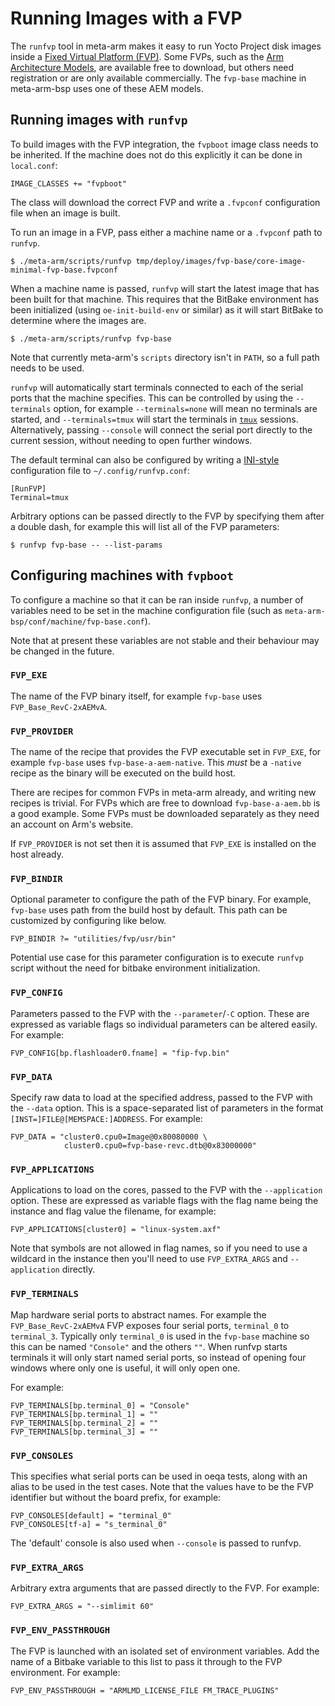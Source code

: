 # Running Images with a FVP

The `runfvp` tool in meta-arm makes it easy to run Yocto Project disk images inside a [Fixed Virtual Platform (FVP)][FVP].  Some FVPs, such as the [Arm Architecture Models][AEM], are available free to download, but others need registration or are only available commercially.  The `fvp-base` machine in meta-arm-bsp uses one of these AEM models.

## Running images with `runfvp`

To build images with the FVP integration, the `fvpboot` image class needs to be inherited.  If the machine does not do this explicitly it can be done in `local.conf`:

```
IMAGE_CLASSES += "fvpboot"
```

The class will download the correct FVP and write a `.fvpconf` configuration file when an image is built.

To run an image in a FVP, pass either a machine name or a `.fvpconf` path to `runfvp`.

```
$ ./meta-arm/scripts/runfvp tmp/deploy/images/fvp-base/core-image-minimal-fvp-base.fvpconf
```

When a machine name is passed, `runfvp` will start the latest image that has been built for that machine. This requires that the BitBake environment has been initialized (using `oe-init-build-env` or similar) as it will start BitBake to determine where the images are.

```
$ ./meta-arm/scripts/runfvp fvp-base
```

Note that currently meta-arm's `scripts` directory isn't in `PATH`, so a full path needs to be used.

`runfvp` will automatically start terminals connected to each of the serial ports that the machine specifies.  This can be controlled by using the `--terminals` option, for example `--terminals=none` will mean no terminals are started, and `--terminals=tmux` will start the terminals in [`tmux`][tmux] sessions.  Alternatively, passing `--console` will connect the serial port directly to the current session, without needing to open further windows.

The default terminal can also be configured by writing a [INI-style][INI] configuration file to `~/.config/runfvp.conf`:

```
[RunFVP]
Terminal=tmux
```

Arbitrary options can be passed directly to the FVP by specifying them after a double dash, for example this will list all of the FVP parameters:

```
$ runfvp fvp-base -- --list-params
```

## Configuring machines with `fvpboot`

To configure a machine so that it can be ran inside `runfvp`, a number of variables need to be set in the machine configuration file (such as `meta-arm-bsp/conf/machine/fvp-base.conf`).

Note that at present these variables are not stable and their behaviour may be changed in the future.

### `FVP_EXE`

The name of the FVP binary itself, for example `fvp-base` uses `FVP_Base_RevC-2xAEMvA`.

### `FVP_PROVIDER`

The name of the recipe that provides the FVP executable set in `FVP_EXE`, for example `fvp-base` uses `fvp-base-a-aem-native`.  This *must* be a `-native` recipe as the binary will be executed on the build host.

There are recipes for common FVPs in meta-arm already, and writing new recipes is trivial.  For FVPs which are free to download `fvp-base-a-aem.bb` is a good example. Some FVPs must be downloaded separately as they need an account on Arm's website.

If `FVP_PROVIDER` is not set then it is assumed that `FVP_EXE` is installed on the host already.

### `FVP_BINDIR`

Optional parameter to configure the path of the FVP binary. For example, `fvp-base` uses path from the build host by default. This path can be customized by configuring like below.

```
FVP_BINDIR ?= "utilities/fvp/usr/bin"
```

Potential use case for this parameter configuration is to execute `runfvp` script without the need for bitbake environment initialization.

### `FVP_CONFIG`

Parameters passed to the FVP with the `--parameter`/`-C` option.  These are expressed as variable flags so individual parameters can be altered easily. For example:

```
FVP_CONFIG[bp.flashloader0.fname] = "fip-fvp.bin"
```

### `FVP_DATA`

Specify raw data to load at the specified address, passed to the FVP with the `--data` option.  This is a space-separated list of parameters in the format `[INST=]FILE@[MEMSPACE:]ADDRESS`. For example:

```
FVP_DATA = "cluster0.cpu0=Image@0x80080000 \
            cluster0.cpu0=fvp-base-revc.dtb@0x83000000"
```

### `FVP_APPLICATIONS`

Applications to load on the cores, passed to the FVP with the `--application` option.  These are expressed as variable flags with the flag name being the instance and flag value the filename, for example:

```
FVP_APPLICATIONS[cluster0] = "linux-system.axf"
```

Note that symbols are not allowed in flag names, so if you need to use a wildcard in the instance then you'll need to use `FVP_EXTRA_ARGS` and `--application` directly.

### `FVP_TERMINALS`

Map hardware serial ports to abstract names. For example the `FVP_Base_RevC-2xAEMvA` FVP exposes four serial ports, `terminal_0` to `terminal_3`.  Typically only `terminal_0` is used in the `fvp-base` machine so this can be named `"Console"` and the others `""`.  When runfvp starts terminals it will only start named serial ports, so instead of opening four windows where only one is useful, it will only open one.

For example:
```
FVP_TERMINALS[bp.terminal_0] = "Console"
FVP_TERMINALS[bp.terminal_1] = ""
FVP_TERMINALS[bp.terminal_2] = ""
FVP_TERMINALS[bp.terminal_3] = ""
```

### `FVP_CONSOLES`

This specifies what serial ports can be used in oeqa tests, along with an alias to be used in the test cases. Note that the values have to be the FVP identifier but without the board prefix, for example:
```
FVP_CONSOLES[default] = "terminal_0"
FVP_CONSOLES[tf-a] = "s_terminal_0"
```

The 'default' console is also used when `--console` is passed to runfvp.

### `FVP_EXTRA_ARGS`

Arbitrary extra arguments that are passed directly to the FVP.  For example:

```
FVP_EXTRA_ARGS = "--simlimit 60"
```

### `FVP_ENV_PASSTHROUGH`

The FVP is launched with an isolated set of environment variables. Add the name of a Bitbake variable to this list to pass it through to the FVP environment. For example:

```
FVP_ENV_PASSTHROUGH = "ARMLMD_LICENSE_FILE FM_TRACE_PLUGINS"
```


[AEM]: https://developer.arm.com/tools-and-software/simulation-models/fixed-virtual-platforms/arm-ecosystem-models
[FVP]: https://developer.arm.com/tools-and-software/simulation-models/fixed-virtual-platforms
[tmux]: https://tmux.github.io/
[INI]: https://docs.python.org/3/library/configparser.html
